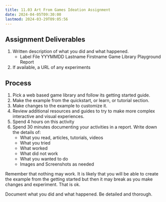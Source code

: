 ```yaml
---
title: 11.03 Art From Games Ideation Assignment
date: 2024-04-05T09:30:00
lastmod: 2024-03-29T09:05:56
---
```


## Assignment Deliverables

1. Written description of what you did and what happened.
   - Label File YYYMMDD Lastname Firstname Game Library Playground Report
2. If available, a URL of any experiments

## Process

1. Pick a web based game library and follow its getting started guide.
2. Make the example from the quickstart, or learn, or tutorial section.
3. Make changes to the example to customize it.
4. Review additional resources and guides to try to make more complex interactive and visual experiences.
5. Spend 4 hours on this activity
6. Spend 30 minutes documenting your activities in a report. Write down the details of:
   - What you read, articles, tutorials, videos
   - What you tried
   - What worked
   - What did not work
   - What you wanted to do
   - Images and Screenshots as needed

Remember that nothing may work. It is likely that you will be able to create the example from the getting started but then it may break as you make changes and experiment. That is ok.

Document what you did and what happened. Be detailed and thorough.
